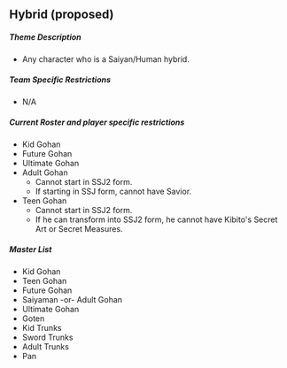 ## Hybrid (proposed)

##### Theme Description
- Any character who is a Saiyan/Human hybrid. 

##### Team Specific Restrictions
- N/A

##### Current Roster and player specific restrictions
- Kid Gohan
- Future Gohan
- Ultimate Gohan
- Adult Gohan
  - Cannot start in SSJ2 form.
  - If starting in SSJ form, cannot have Savior.
- Teen Gohan
  - Cannot start in SSJ2 form.
  - If he can transform into SSJ2 form, he cannot have Kibito's Secret Art or Secret Measures.
  
##### Master List
- Kid Gohan
- Teen Gohan
- Future Gohan
- Saiyaman -or- Adult Gohan
- Ultimate Gohan
- Goten
- Kid Trunks
- Sword Trunks
- Adult Trunks
- Pan